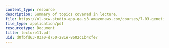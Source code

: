 ```yaml
---
content_type: resource
description: Summary of topics covered in lecture.
file: https://ol-ocw-studio-app-qa.s3.amazonaws.com/courses/7-03-genetics-fall-2004/d0fbfd6303a0d750281e8602c1b4cfe7_lecture11.pdf
file_type: application/pdf
resourcetype: Document
title: lecture11.pdf
uid: d0fbfd63-03a0-d750-281e-8602c1b4cfe7
---
```

